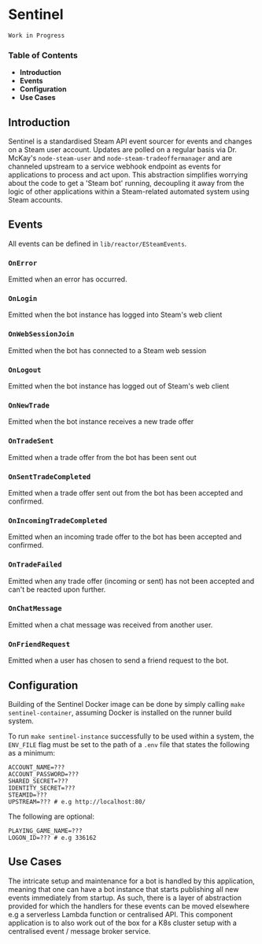 # Sentinel
`Work in Progress`

### **Table of Contents**
- **Introduction**
- **Events**
- **Configuration**
- **Use Cases**

## Introduction

Sentinel is a standardised Steam API event sourcer for events and changes on a Steam user account. Updates are polled on a regular basis via Dr. McKay's `node-steam-user` and `node-steam-tradeoffermanager` and are channeled upstream to a service webhook endpoint as events for applications to process and act upon. This abstraction simplifies worrying about the code to get a 'Steam bot' running, decoupling it away from the logic of other applications within a Steam-related automated system using Steam accounts.

## Events
All events can be defined in `lib/reactor/ESteamEvents`.

### `OnError`
Emitted when an error has occurred.
### `OnLogin`
Emitted when the bot instance has logged into Steam's web client

### `OnWebSessionJoin`
Emitted when the bot has connected to a Steam web session

### `OnLogout`
Emitted when the bot instance has logged out of Steam's web client

### `OnNewTrade`
Emitted when the bot instance receives a new trade offer

### `OnTradeSent`
Emitted when a trade offer from the bot has been sent out

### `OnSentTradeCompleted`
Emitted when a trade offer sent out from the bot has been accepted and confirmed.

### `OnIncomingTradeCompleted`
Emitted when an incoming trade offer to the bot has been accepted and confirmed.

### `OnTradeFailed`
Emitted when any trade offer (incoming or sent) has not been accepted and can't be reacted upon further.

### `OnChatMessage`
Emitted when a chat message was received from another user.

### `OnFriendRequest`
Emitted when a user has chosen to send a friend request to the bot.


## Configuration

Building of the Sentinel Docker image can be done by simply calling `make sentinel-container`, assuming Docker is installed on the runner build system.

To run `make sentinel-instance` successfully to be used within a system, the `ENV_FILE` flag must be set to the path of a `.env` file that states the following as a minimum:

    ACCOUNT_NAME=???
    ACCOUNT_PASSWORD=???
    SHARED_SECRET=???
    IDENTITY_SECRET=???
    STEAMID=???
    UPSTREAM=??? # e.g http://localhost:80/

The following are optional:

    PLAYING_GAME_NAME=???
    LOGON_ID=??? # e.g 336162


## Use Cases

The intricate setup and maintenance for a bot is handled by this application, meaning that one can have a bot instance that starts publishing all new events immediately from startup. As such, there is a layer of abstraction provided for which the handlers for these events can be moved elsewhere e.g a serverless Lambda function or centralised API. This component application is to also work out of the box for a K8s cluster setup with a centralised event / message broker service.